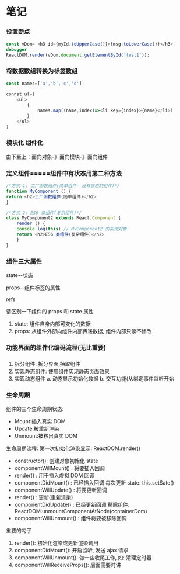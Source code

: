 # 笔记

### 设置断点

```js
const vDom= <h3 id={myId.toUpperCase()}>{msg.toLowerCase()}</h3>
debugger
ReactDOM.render(vDom,document.getElementById('test1'));
```


### 将数据数组转换为标签数组

```js
const names=['a','b','c','d'];

connst ul=(
	<ul>
		{
			names.map((name,index)=><li key={index}>{name}</li>)
		}
	</ul>
)
```

### 模块化 组件化

由下至上：面向对象-》面向模块-》面向组件

### 定义组件=====组件中有状态用第二种方法
```js
/*方式 1: 工厂函数组件(简单组件--没有状态的组件)*/function MyComponent () {
return <h2>工厂函数组件(简单组件)</h2>
}

/*方式 2: ES6 类组件(复杂组件)*/class MyComponent2 extends React.Component { 
	render () {
	console.log(this) // MyComponent2 的实例对象
	return <h2>ES6 类组件(复杂组件)</h2> 
	}
}
```

### 组件三大属性

state--状态

props--组件标签的属性

refs

请区别一下组件的 props 和 state 属性
1) state: 组件自身内部可变化的数据
2) props: 从组件外部向组件内部传递数据, 组件内部只读不修改  


### 功能界面的组件化编码流程(无比重要)
### 
1) 拆分组件: 拆分界面,抽取组件
2) 实现静态组件: 使用组件实现静态页面效果
3) 实现动态组件
	a. 动态显示初始化数据
	b. 交互功能(从绑定事件监听开始
	
	
### 生命周期

组件的三个生命周期状态:
* Mount:插入真实 DOM
* Update:被重新渲染
* Unmount:被移出真实 DOM


生命周期流程:
第一次初始化渲染显示: ReactDOM.render() 
* constructor(): 创建对象初始化 state
* componentWillMount() : 将要插入回调
* render() : 用于插入虚拟 DOM 回调
* componentDidMount() : 已经插入回调
每次更新 state: this.setSate()
* componentWillUpdate() : 将要更新回调 
* render() : 更新(重新渲染)
* componentDidUpdate() : 已经更新回调
移除组件: ReactDOM.unmountComponentAtNode(containerDom) 
* componentWillUnmount() : 组件将要被移除回调



重要的勾子
1) render(): 初始化渲染或更新渲染调用
2) componentDidMount(): 开启监听, 发送 ajax 请求
3) componentWillUnmount(): 做一些收尾工作, 如: 清理定时器
4) componentWillReceiveProps(): 后面需要时讲